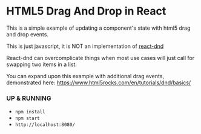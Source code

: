 # HTML5 Drag And Drop in React
This is a simple example of updating a component's state with html5 drag and drop events.

This is just javascript, it is NOT an implementation of [react-dnd](https://github.com/react-dnd/react-dnd)

React-dnd can overcomplicate things when most use cases will just call for swapping two items in a list.

You can expand upon this example with additional drag events, demonstrated here:
https://www.html5rocks.com/en/tutorials/dnd/basics/

### UP & RUNNING
* `npm install`
* `npm start`
* `http://localhost:8080/`
